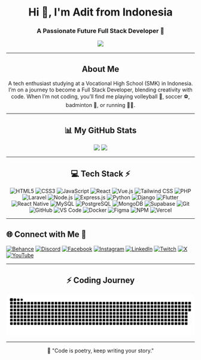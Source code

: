 <h1 align="center">Hi 👋, I'm Adit from Indonesia</h1>
<h3 align="center">A Passionate Future Full Stack Developer 🚀</h3>

<p align="center">
  <img src="https://media.giphy.com/media/L1R1tvI9svkIWwpVYr/giphy.gif" height="150" />
</p>

---

<h2 align="center">About Me</h2>

<p align="center">
  A tech enthusiast studying at a Vocational High School (SMK) in Indonesia. I’m on a journey to become a Full Stack Developer, blending creativity with code. When I’m not coding, you’ll find me playing volleyball 🏐, soccer ⚽, badminton 🏸, or running 🏃‍♂️.
</p>

---

<!-- Stats -->
<h2 align="center">📊 My GitHub Stats</h2>
<div align="center">
  <img src="https://github-readme-streak-stats.herokuapp.com/?user=rdtyaandr&theme=aura&hide_border=true" width="50%" />
  <img src="https://github-readme-stats.vercel.app/api/top-langs/?username=rdtyaandr&theme=aura&hide_border=true&include_all_commits=true&count_private=true&layout=compact" width="36%" /> <br/>
</div>

---

<!-- Tech Stack -->
<h2 align="center">💻 Tech Stack ⚡</h2>
<div align="center">
  <img src="https://img.shields.io/badge/html5-%23E34F26.svg?style=for-the-badge&logo=html5&logoColor=white" alt="HTML5" />
  <img src="https://img.shields.io/badge/css3-%231572B6.svg?style=for-the-badge&logo=css3&logoColor=white" alt="CSS3" />
  <img src="https://img.shields.io/badge/javascript-%23323330.svg?style=for-the-badge&logo=javascript&logoColor=%23F7DF1E" alt="JavaScript" />
  <img src="https://img.shields.io/badge/react-%2320232a.svg?style=for-the-badge&logo=react&logoColor=%2361DAFB" alt="React" />
  <img src="https://img.shields.io/badge/vue.js-%234FC08D.svg?style=for-the-badge&logo=vuedotjs&logoColor=white" alt="Vue.js" />
  <img src="https://img.shields.io/badge/tailwindcss-%2338B2AC.svg?style=for-the-badge&logo=tailwind-css&logoColor=white" alt="Tailwind CSS" />
  <img src="https://img.shields.io/badge/php-%23777BB4.svg?style=for-the-badge&logo=php&logoColor=white" alt="PHP" />
  <img src="https://img.shields.io/badge/laravel-%23FF2D20.svg?style=for-the-badge&logo=laravel&logoColor=white" alt="Laravel" />
  <img src="https://img.shields.io/badge/node.js-%236DA55F.svg?style=for-the-badge&logo=node.js&logoColor=white" alt="Node.js" />
  <img src="https://img.shields.io/badge/express.js-%23404D59.svg?style=for-the-badge&logo=express&logoColor=white" alt="Express.js" />
  <img src="https://img.shields.io/badge/python-%233370A0.svg?style=for-the-badge&logo=python&logoColor=white" alt="Python" />
  <img src="https://img.shields.io/badge/django-%23092E20.svg?style=for-the-badge&logo=django&logoColor=white" alt="Django" />
  <img src="https://img.shields.io/badge/flutter-%2302569B.svg?style=for-the-badge&logo=flutter&logoColor=white" alt="Flutter" />
  <img src="https://img.shields.io/badge/react%20native-%2320232a.svg?style=for-the-badge&logo=react&logoColor=%2361DAFB" alt="React Native" />
  <img src="https://img.shields.io/badge/mysql-%234479A1.svg?style=for-the-badge&logo=mysql&logoColor=white" alt="MySQL" />
  <img src="https://img.shields.io/badge/postgresql-%23336791.svg?style=for-the-badge&logo=postgresql&logoColor=white" alt="PostgreSQL" />
  <img src="https://img.shields.io/badge/mongodb-%2347A248.svg?style=for-the-badge&logo=mongodb&logoColor=white" alt="MongoDB" />
  <img src="https://img.shields.io/badge/supabase-%233ECF8E.svg?style=for-the-badge&logo=supabase&logoColor=white" alt="Supabase" />
  <img src="https://img.shields.io/badge/git-%23F05032.svg?style=for-the-badge&logo=git&logoColor=white" alt="Git" />
  <img src="https://img.shields.io/badge/github-%23121011.svg?style=for-the-badge&logo=github&logoColor=white" alt="GitHub" />
  <img src="https://img.shields.io/badge/vscode-%23007ACC.svg?style=for-the-badge&logo=visual-studio-code&logoColor=white" alt="VS Code" />
  <img src="https://img.shields.io/badge/docker-%232496ED.svg?style=for-the-badge&logo=docker&logoColor=white" alt="Docker" />
  <img src="https://img.shields.io/badge/figma-%23F24E1E.svg?style=for-the-badge&logo=figma&logoColor=white" alt="Figma" />
  <img src="https://img.shields.io/badge/npm-%23CB3837.svg?style=for-the-badge&logo=npm&logoColor=white" alt="NPM" />
  <img src="https://img.shields.io/badge/vercel-%23000000.svg?style=for-the-badge&logo=vercel&logoColor=white" alt="Vercel" />
</div>

---

## 🌐 Connect with Me 🍬
[![Behance](https://img.shields.io/badge/Behance-1769ff?logo=behance&logoColor=white)](https://behance.net/technologyhell) [![Discord](https://img.shields.io/badge/Discord-%237289DA.svg?logo=discord&logoColor=white)](https://discord.gg/6ME9TDt) [![Facebook](https://img.shields.io/badge/Facebook-%231877F2.svg?logo=Facebook&logoColor=white)](https://facebook.com/technologyhell) [![Instagram](https://img.shields.io/badge/Instagram-%23E4405F.svg?logo=Instagram&logoColor=white)](https://instagram.com/technologyhell) [![LinkedIn](https://img.shields.io/badge/LinkedIn-%230077B5.svg?logo=linkedin&logoColor=white)](https://linkedin.com/in/nitishsinghslg) [![Twitch](https://img.shields.io/badge/Twitch-%239146FF.svg?logo=Twitch&logoColor=white)](https://twitch.tv/technologyhell) [![X](https://img.shields.io/badge/X-black.svg?logo=X&logoColor=white)](https://x.com/technologyhell) [![YouTube](https://img.shields.io/badge/YouTube-%23FF0000.svg?logo=YouTube&logoColor=white)](https://youtube.com/@technologyhell) 

</div>

---

<!-- Snake Animation -->
<h2 align="center">⚡ Coding Journey</h2>
<div align="center">
  <picture>
    <source media="(prefers-color-scheme: dark)" srcset="dist/github-snake-dark.svg" />
    <source media="(prefers-color-scheme: light)" srcset="dist/github-snake.svg" />
    <img alt="github-snake" src="dist/github-snake.svg" />
  </picture>
</div>

---


<p align="center">🌟 "Code is poetry, keep writing your story."</p>

